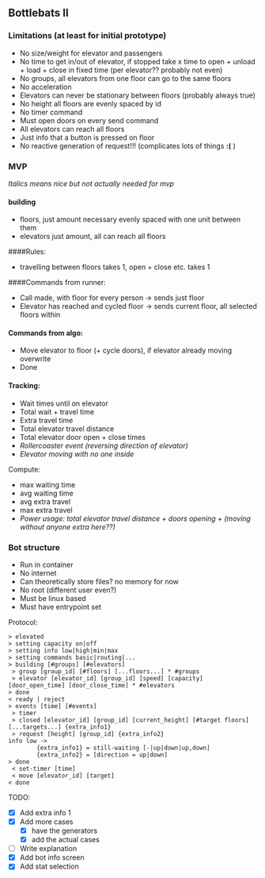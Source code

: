 ## Bottlebats II

### Limitations (at least for initial prototype)

- No size/weight for elevator and passengers
- No time to get in/out of elevator, if stopped take x time to open + unload + load + close in fixed time (per elevator?? probably not even)
- No groups, all elevators from one floor can go to the same floors
- No acceleration
- Elevators can never be stationary between floors (probably always true)
- No height all floors are evenly spaced by id
- No timer command
- Must open doors on every send command
- All elevators can reach all floors
- Just info that a button is pressed on floor
- No reactive generation of request!!! (complicates lots of things **:(** )


### MVP
_Italics means nice but not actually needed for mvp_

#### building
- floors, just amount necessary evenly spaced with one unit between them
- elevators just amount, all can reach all floors

####Rules:
* travelling between floors takes 1, open + close etc. takes 1

####Commands from runner:
- Call made, with floor for every person -> sends just floor
- Elevator has reached and cycled floor -> sends current floor, all selected floors within

#### Commands from algo:
- Move elevator to floor (+ cycle doors), if elevator already moving overwrite
- Done


#### Tracking:
- Wait times until on elevator
- Total wait + travel time
- Extra travel time
- Total elevator travel distance
- Total elevator door open + close times
- _Rollercoaster event (reversing direction of elevator)_
- _Elevator moving with no one inside_

Compute: 
- max waiting time
- avg waiting time
- avg extra travel
- max extra travel
- _Power usage: total elevator travel distance + doors opening + (moving without anyone extra here??)_


### Bot structure
- Run in container
- No internet
- Can theoretically store files? no memory for now
- No root (different user even?)
- Must be linux based
- Must have entrypoint set

Protocol:
```
> elevated
> setting capacity on|off
> setting info low|high|min|max
> setting commands basic|routing|...
> building [#groups] [#elevators]
 > group [group_id] [#floors] [...floors...] * #groups
 > elevator [elevator_id] [group_id] [speed] [capacity] [door_open_time] [door_close_time] * #elevators
> done
< ready | reject
> events [time] [#events]
 > timer
 > closed [elevator_id] [group_id] [current_height] [#target floors] [...targets...] {extra_info1}
 > request [height] [group_id] {extra_info2}
info low -> 
        {extra_info1} = still-waiting [-|up|down|up,down]
        {extra_info2} = [direction = up|down]
> done
 < set-timer [time]
 < move [elevator_id] [target] 
< done

``` 

TODO: 
- [x] Add extra info 1
- [x] Add more cases
  - [x] have the generators
  - [x] add the actual cases
- [ ] Write explanation
- [x] Add bot info screen
- [x] Add stat selection
